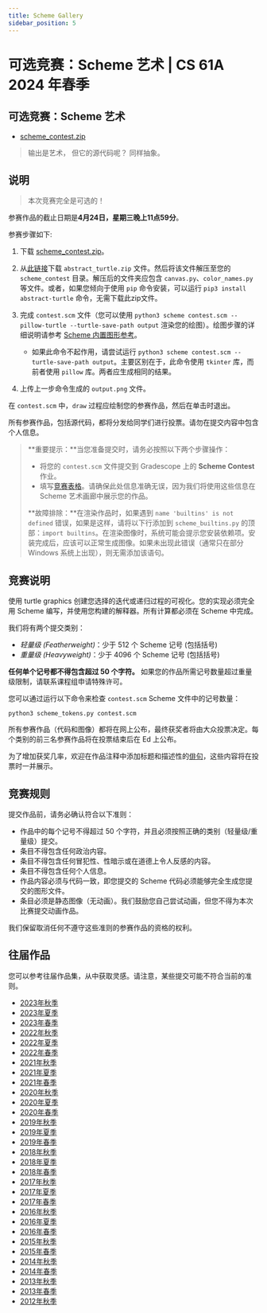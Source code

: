 ```yaml
---
title: Scheme Gallery
sidebar_position: 5
---
```


# 可选竞赛：Scheme 艺术 | CS 61A 2024 年春季

## 可选竞赛：Scheme 艺术

-   [scheme\_contest.zip](/resource/cs61a/scheme_contest.zip)

> 输出是艺术，
> 但它的源代码呢？
> 同样抽象。

## 说明

> 本次竞赛完全是可选的！

参赛作品的截止日期是**4月24日，星期三晚上11点59分**。

参赛步骤如下:

1.  下载 [scheme\_contest.zip](/resource/cs61a/scheme_contest.zip)。
2.  从[此链接](/resource/cs61a/abstract_turtle.zip)下载 `abstract_turtle.zip` 文件。然后将该文件解压至您的 `scheme_contest` 目录。解压后的文件夹应包含 `canvas.py`、`color_names.py` 等文件。或者，如果您倾向于使用 `pip` 命令安装，可以运行 `pip3 install abstract-turtle` 命令，无需下载此zip文件。
3.  完成 `contest.scm` 文件（您可以使用 `python3 scheme contest.scm --pillow-turtle --turtle-save-path output` 渲染您的绘图）。绘图步骤的详细说明请参考 [Scheme 内置图形参考](https://cs61a.org/articles/scheme-builtins/#turtle-graphics)。

    -   如果此命令不起作用，请尝试运行 `python3 scheme contest.scm --turtle-save-path output`。主要区别在于，此命令使用 `tkinter` 库，而前者使用 `pillow` 库。两者应生成相同的结果。
4.  上传上一步命令生成的 `output.png` 文件。

在 `contest.scm` 中，`draw` 过程应绘制您的参赛作品，然后在单击时退出。

所有参赛作品，包括源代码，都将分发给同学们进行投票。请勿在提交内容中包含个人信息。

> **重要提示：**当您准备提交时，请务必按照以下两个步骤操作：
>
> -   将您的 `contest.scm` 文件提交到 Gradescope 上的 **Scheme Contest** 作业。
> -   填写[竞赛表格](https://forms.gle/FtHnvNcx1jRvZLDS7)。请确保此处信息准确无误，因为我们将使用这些信息在 Scheme 艺术画廊中展示您的作品。
>
> **故障排除：**在渲染作品时，如果遇到 `name 'builtins' is not defined` 错误，如果是这样，请将以下行添加到 `scheme_builtins.py` 的顶部：`import builtins`。在渲染图像时，系统可能会提示您安装依赖项。安装完成后，应该可以正常生成图像。如果未出现此错误（通常只在部分 Windows 系统上出现），则无需添加该语句。

## 竞赛说明

使用 turtle graphics 创建您选择的迭代或递归过程的可视化。您的实现必须完全用 Scheme 编写，并使用您构建的解释器。所有计算都必须在 Scheme 中完成。

我们将有两个提交类别：

-   _轻量级 (Featherweight)_：少于 512 个 Scheme 记号 (包括括号)
-   _重量级 (Heavyweight)_：少于 4096 个 Scheme 记号 (包括括号)

**任何单个记号都不得包含超过 50 个字符。** 如果您的作品所需记号数量超过重量级限制，请联系课程组申请特殊许可。

您可以通过运行以下命令来检查 `contest.scm` Scheme 文件中的记号数量：

```
python3 scheme_tokens.py contest.scm
```

所有参赛作品（代码和图像）都将在网上公布，最终获奖者将由大众投票决定。每个类别的前三名参赛作品将在投票结束后在 Ed 上公布。

为了增加获奖几率，欢迎在作品注释中添加标题和描述性的[俳句](http://en.wikipedia.org/wiki/Haiku)，这些内容将在投票时一并展示。

## 竞赛规则

提交作品前，请务必确认符合以下准则：

-   作品中的每个记号不得超过 50 个字符，并且必须按照正确的类别（轻量级/重量级）提交。
-   条目不得包含任何政治内容。
-   条目不得包含任何冒犯性、性暗示或在道德上令人反感的内容。
-   条目不得包含任何个人信息。
-   作品内容必须与代码一致，即您提交的 Scheme 代码必须能够完全生成您提交的图形文件。
-   条目必须是静态图像（无动画）。我们鼓励您自己尝试动画，但您不得为本次比赛提交动画作品。

我们保留取消任何不遵守这些准则的参赛作品的资格的权利。

## 往届作品

您可以参考往届作品集，从中获取灵感。请注意，某些提交可能不符合当前的准则。
-   [2023年秋季](http://inst.eecs.berkeley.edu/~cs61a/fa23/proj/scheme_gallery/)
-   [2023年夏季](http://inst.eecs.berkeley.edu/~cs61a/su23/proj/scheme_gallery/)
-   [2023年春季](http://inst.eecs.berkeley.edu/~cs61a/sp23/proj/scheme_gallery/)
-   [2022年秋季](http://inst.eecs.berkeley.edu/~cs61a/fa22/proj/scheme_gallery/)
-   [2022年夏季](http://inst.eecs.berkeley.edu/~cs61a/su22/proj/scheme_gallery/)
-   [2022年春季](http://inst.eecs.berkeley.edu/~cs61a/sp22/proj/scheme_gallery/)
-   [2021年秋季](http://inst.eecs.berkeley.edu/~cs61a/fa21/proj/scheme_gallery/)
-   [2021年夏季](http://inst.eecs.berkeley.edu/~cs61a/su21/proj/scheme_gallery/)
-   [2021年春季](http://inst.eecs.berkeley.edu/~cs61a/sp21/proj/scheme_gallery/)
-   [2020年秋季](http://inst.eecs.berkeley.edu/~cs61a/fa20/proj/scheme_gallery/)
-   [2020年夏季](http://inst.eecs.berkeley.edu/~cs61a/su20/proj/scheme_gallery/)
-   [2020年春季](http://inst.eecs.berkeley.edu/~cs61a/sp20/proj/scheme_gallery/)
-   [2019年秋季](http://inst.eecs.berkeley.edu/~cs61a/fa19/proj/scheme_gallery/)
-   [2019年夏季](http://inst.eecs.berkeley.edu/~cs61a/su19/proj/scheme_gallery/)
-   [2019年春季](http://inst.eecs.berkeley.edu/~cs61a/sp19/proj/scheme_gallery/)
-   [2018年秋季](http://inst.eecs.berkeley.edu/~cs61a/fa18/proj/scheme_gallery/)
-   [2018年夏季](http://inst.eecs.berkeley.edu/~cs61a/su18/proj/scheme_gallery/)
-   [2018年春季](http://inst.eecs.berkeley.edu/~cs61a/sp18/proj/scheme_gallery/)
-   [2017年秋季](http://inst.eecs.berkeley.edu/~cs61a/fa17/proj/scheme_gallery/)
-   [2017年夏季](http://inst.eecs.berkeley.edu/~cs61a/su17/proj/scheme_gallery/)
-   [2017年春季](http://inst.eecs.berkeley.edu/~cs61a/sp17/proj/scheme_gallery/)
-   [2016年秋季](http://inst.eecs.berkeley.edu/~cs61a/fa16/proj/scheme_gallery/)
-   [2016年夏季](http://inst.eecs.berkeley.edu/~cs61a/su16/proj/scheme_gallery/)
-   [2016年春季](http://inst.eecs.berkeley.edu/~cs61a/sp16/proj/scheme_gallery/)
-   [2015年秋季](http://inst.eecs.berkeley.edu/~cs61a/fa15/proj/scheme_gallery/)
-   [2015年春季](http://inst.eecs.berkeley.edu/~cs61a/sp15/proj/scheme-gallery/)
-   [2014年秋季](http://inst.eecs.berkeley.edu/~cs61a/fa14/proj/scheme_gallery/)
-   [2014年春季](http://inst.eecs.berkeley.edu/~cs61a/sp14/proj/scheme_contest/scheme_contest.html)
-   [2013年秋季](http://inst.eecs.berkeley.edu/~cs61a/fa13/proj/scheme_contest_gallery/scheme_contest_gallery.html)
-   [2013年春季](http://inst.eecs.berkeley.edu/~cs61a/sp13/projects/scheme_contest_gallery/scheme_contest.html)
-   [2012年秋季](http://inst.eecs.berkeley.edu/~cs61a/fa12/projects/scheme_contest.html)
